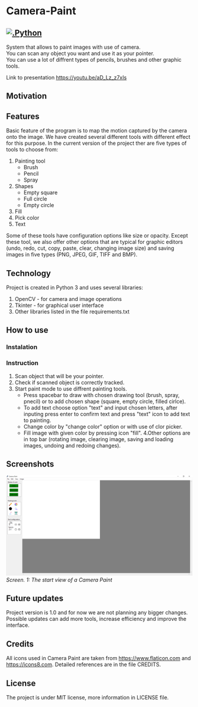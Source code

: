 # Camera-Paint
[![.Python](https://img.shields.io/badge/python-3.7%20%7C%203.8-blue)]()
---
System that allows to paint images with use of camera.  
You can scan any object you want and use it as your pointer.  
You can use a lot of diffrent types of pencils, brushes and other graphic tools. 

Link to presentation
https://youtu.be/aD_Lz_z7xIs

## Motivation

## Features
Basic feature of the program is to map the motion captured by the camera onto the image. We have created several different tools with different effect for this purpose. In the current version of the project ther are five types of tools to choose from:
1. Painting tool
    * Brush
    * Pencil
    * Spray
2. Shapes
    * Empty square
    * Full circle
    * Empty circle
3. Fill
4. Pick color
5. Text

Some of these tools have configuration options like size or opacity.
Except these tool, we also offer other options that are typical for graphic editors (undo, redo, cut, copy, paste, clear, changing image size) and saving images in five types (PNG, JPEG, GIF, TIFF and BMP).

## Technology
Project is created in Python 3 and uses several libraries:
1. OpenCV - for camera and image operations
2. Tkinter - for graphical user interface
3. Other libraries listed in the file requirements.txt

## How to use

### Instalation

### Instruction
1. Scan object that will be your pointer.
2. Check if scanned object is correctly tracked.
3. Start paint mode to use diffrent painting tools.
   * Press spacebar to draw with chosen drawing tool (brush, spray, pnecil) or to add chosen shape (square, empty circle, filled cirlce).
   * To add text choose option "text" and input chosen letters, after inputing press enter to confirm text and press "text" icon to add text to painting.
   * Change color by "change color" option or with use of clor picker.
   * Fill image with given color by pressing icon "fill".
4.Other options are in top bar (rotating image, clearing image, saving and loading images, undoing and redoing changes).

## Screenshots
![app_start_view_scr](/resources/screenshots/CP-startView.PNG)
*Screen. 1: The start view of a Camera Paint*

## Future updates
Project version is 1.0 and for now we are not planning any bigger changes. Possible updates can add more tools, increase efficiency and improve the interface.

## Credits
All icons used in Camera Paint are taken from https://www.flaticon.com and https://icons8.com. Detailed references are in the file CREDITS.

## License
The project is under MIT license, more information in LICENSE file.
